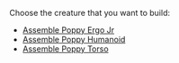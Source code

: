 Choose the creature that you want to build:
- [Assemble Poppy Ergo Jr](ergo-jr/README.md)
- [Assemble Poppy Humanoid](poppy-humanoid/README.md)
- [Assemble Poppy Torso](poppy-torso/README.md)

